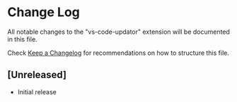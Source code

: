 # Change Log

All notable changes to the "vs-code-updator" extension will be documented in this file.

Check [Keep a Changelog](http://keepachangelog.com/) for recommendations on how to structure this file.

## [Unreleased]

- Initial release